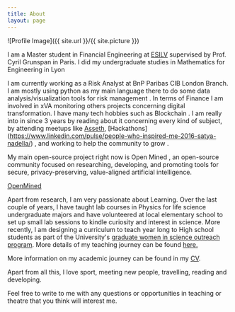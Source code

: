 ```yaml
---
title: About
layout: page
---
```

![Profile Image]({{ site.url }}/{{ site.picture }})

I am a Master student in Financial Engineering at [ESILV](https://www.esilv.fr/en/programmes/masters-program/) supervised by Prof. Cyril Grunspan  in Paris. I did my undergraduate studies in Mathematics for Engineering in Lyon 

I  am currently working as a Risk Analyst at BnP Paribas CIB London Branch.
I am mostly using python as my main language there to do some data analysis/visualization tools for risk management . In terms of Finance I am involved in xVA monitoring others projects concerning digital transformation.
I have many tech hobbies such as Blockchain . I am really into in since 3 years by reading about it concerning every kind of subject, by attending meetups like [Asseth](https://www.asseth.fr/), [Hackathons]   (https://www.linkedin.com/pulse/people-who-inspired-me-2016-satya-nadella/) , and working to help the community to grow .

My main open-source project right now is Open Mined , an open-source community focused on researching, developing, and promoting tools for secure, privacy-preserving, value-aligned artificial intelligence.

[OpenMined](https://www.openmined.org/) 

Apart from research, I am very passionate about Learning. Over the last couple of years, I have taught lab courses in Physics for life science undergraduate majors and have volunteered at local elementary school to set up small lab sessions to kindle curiosity and interest in science. More recently, I am designing a curriculum to teach year long to High school students as part of the University's [graduate women in science outreach program](http://www.stonybrook.edu/commcms/wise/pre-college/high_school). More details of my teaching journey can be found [here.](https://niveditharam.github.io/teaching/)


More information on my academic journey can be found in my [CV](https://drive.google.com/file/d/1aWANHEPfPC-UprYjFzVs_8KYuWGOfs9j/view?usp=sharing).

Apart from all this, I love sport, meeting new people, travelling, reading and developing. 

Feel free to write to me with any questions or opportunities in teaching or theatre that you think will interest me. 
